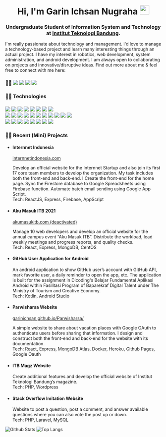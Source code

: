 <h1 align="center">Hi, I'm Garin Ichsan Nugraha <img src="https://raw.githubusercontent.com/aemmadi/aemmadi/master/wave.gif" width="30px"></h1>
<h3 align="center">Undergraduate Student of Information System and Technology at <a href="https://www.itb.ac.id">Institut Teknologi Bandung<a>.</h3>

I'm really passionate about technology and management. I'd love to manage a technology-based project and learn many interesting things through an actual project. I have my interest in robotics, web development, system administration, and android development. I am always open to collaborating on projects and innovative/disruptive ideas. Find out more about me & feel free to connect with me here:

<h3> 🙋‍♂️ 
<a href="https://www.linkedin.com/in/garinichsan"><img src="https://img.shields.io/badge/-garinichsan-blue?style=flat-square&logo=Linkedin&logoColor=white/"></a>
<a href="https://medium.com/@garinichsan"><img src="https://img.shields.io/badge/-garinichsan-black?style=flat-square&logo=Medium&logoColor=white/"></a>
<a href="https://gitlab.informatika.org/garinichsan"><img src="https://img.shields.io/badge/-garinichsan-orange?style=flat-square&logo=Gitlab&logoColor=white/"></a>
<a href="mailto: garin.kra@gmail.com"><img src="https://img.shields.io/badge/-garin.kra@gmail.com-f6f6f6?style=flat-square&logo=Gmail&logoColor=white/"></a>
<h3>

<h3> 👨‍💻 Technologies <h3>
<p>
<img src="https://img.shields.io/badge/-C++-333333?style=flat-square&logo=c">
<img src="https://img.shields.io/badge/-Python-333333?style=flat-square&logo=Python">
<img src="https://img.shields.io/badge/-Java-333333?style=flat-square&logo=java">
<img src="https://img.shields.io/badge/-JavaScript-333333?style=flat-square&logo=javascript"> 
<img src="https://img.shields.io/badge/-React-333333?style=flat-square&logo=react">
<img src="https://img.shields.io/badge/-PHP-333333?style=flat-square&logo=php">
<img src="https://img.shields.io/badge/-TypeScript-333333?style=flat-square&logo=typescipt">
<img src="https://img.shields.io/badge/-Kotlin-333333?style=flat-square&logo=kotlin">
<br>
<img src="https://img.shields.io/badge/-HTML5-333333?style=flat-square&logo=html5">
<img src="https://img.shields.io/badge/-CSS3-333333?style=flat-square&logo=css3">
<img src="https://img.shields.io/badge/-Bootstrap-333333?style=flat-square&logo=bootstrap">
<img src="https://img.shields.io/badge/-Nodejs-333333?style=flat-square&logo=Node.js"> 
<img src="https://img.shields.io/badge/-Laravel-333333?style=flat-square&logo=laravel"> 
<img src="https://img.shields.io/badge/-MongoDB-333333?style=flat-square&logo=mongodb">
<img src="https://img.shields.io/badge/-PostgreSQL-333333?style=flat-square&logo=postgresql">
<img src="https://img.shields.io/badge/-MySQL-333333?style=flat-square&logo=mysql">
<img src="https://img.shields.io/badge/-Heroku-333333?style=flat-square&logo=heroku">
<img src="https://img.shields.io/badge/-Docker-333333?style=flat-square&logo=docker">
<img src="https://img.shields.io/badge/-MicrosoftAzure-333333?style=flat-square&logo=microsoft-azure">
<br>
<img src="https://img.shields.io/badge/-Git-333333?style=flat-square&logo=git">
<img src="https://img.shields.io/badge/-GitHub-333333?style=flat-square&logo=github">
<img src="https://img.shields.io/badge/-GitLab-333333?style=flat-square&logo=gitlab">

<img src="https://img.shields.io/badge/-Figma-333333?style=flat-square&logo=figma">
<img src="https://img.shields.io/badge/-AndroidStudio-333333?style=flat-square&logo=android-studio">
<img src="https://img.shields.io/badge/-Arduino-333333?style=flat-square&logo=arduino">
<img src="https://img.shields.io/badge/-ROS-333333?style=flat-square&logo=ros">
<img src="https://img.shields.io/badge/-Ansible-333333?style=flat-square&logo=ansible">

<h3>👨‍🔧 Recent (Mini) Projects</h3>
<ul>
  <li><h4> Internnet Indonesia</h4>
    <a href="http://internnetindonesia.com/" target="_blank">internnetindonesia.com</a>
    <p>Develop an official website for the Internnet Startup and also join its first 17 core team members to develop the organization. My task includes both the front-end and back-end. I Create the front-end for the home page. Sync the Firestore database to Google Spreadsheets using Firebase function. Automate batch email sending using Google App Script.<br>
      Tech: ReactJS, Express, Firebase, AppScript</p>
  </li>
  <li><h4> Aku Masuk ITB 2021</h4>
    <a href="https://ecstatic-almeida-e6d923.netlify.app/" target="_blank">akumasukitb.com (deactivated)</a>
    <p> Manage 10 web developers and develop an official website for the annual campus event “Aku Masuk ITB”. Distribute the workload, lead weekly meetings and progress reports, and quality checks.<br>
      Tech: React, Express, MongoDB, CentOS</p>
  </li>
  <li><h4>GitHub User Application for Android</h4>
    <p>An android application to show GitHub user’s account with GitHub API, mark favorite user, a daily reminder to open the app, etc. The application is built for the assignment in Dicoding's Belajar Fundamental Aplikasi Android within Fasilitasi Program of Baparekraf Digital Talent under The Ministry of Tourism and Creative Economy.<br>
      Tech: Kotlin, Android Studio</p>
  </li>
  <li><h4>Parwisharsa Website</h4>
    <a href="https://garinichsan.github.io/Parwisharsa/" target="_blank">garinichsan.github.io/Parwisharsa/</a>
    <p>A simple website to share about vacation places with Google OAuth to authenticate users before sharing that information. I design and construct both the front-end and back-end for the website with its documentation.<br>
      Tech:  React, Express, MongoDB Atlas, Docker, Heroku, Github Pages, Google Oauth</p>
  </li>
  <li><h4>ITB Magz Website</h4>
    <p>Create additional features and develop the official website of Institut Teknologi Bandung’s magazine.<br>
      Tech: PHP, Wordpress</p>
  </li>
  <li><h4>Stack Overflow Imitation Website</h4>
    <p>Website to post a question, post a comment, and answer available questions where you can also vote the post up or down.<br>
      Tech: PHP, Laravel, MySQL</p>
  </li>
</ul>

![Github Stats](https://github-readme-stats.vercel.app/api?username=garinichsan&count_private=true&show_icons=true&include_all_commits=true)
![Top Langs](https://github-readme-stats.vercel.app/api/top-langs/?username=garinichsan&hide=TeX&layout=compact)
